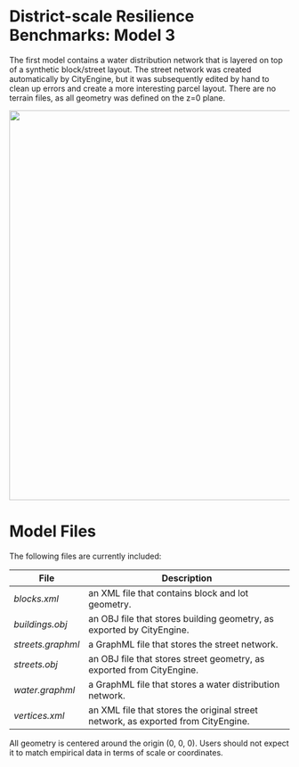# District-scale Resilience Benchmarks: Model 3

The first model contains a water distribution network that is layered on top of a synthetic block/street layout. The street network was created automatically by CityEngine, but it was subsequently edited by hand to clean up errors and create a more interesting parcel layout. There are no terrain files, as all geometry was defined on the z=0 plane.

<p align="center">
<img src="https://github.com/uvicjames/district_scale_resilience_benchmarks/assets/6242976/64632090-c4d5-4bf2-9fa4-5eff63d8743c" width="700">
</p>



# Model Files

The following files are currently included:

| File  | Description |
| ------------- | ------------- |
| _blocks.xml_  | an XML file that contains block and lot geometry.  |
|_buildings.obj_| an OBJ file that stores building geometry, as exported by CityEngine.|
| _streets.graphml_| a GraphML file that stores the street network.|
| _streets.obj_| an OBJ file that stores street geometry, as exported from CityEngine.|
| _water.graphml_|  a GraphML file that stores a water distribution network.|
|_vertices.xml_| an XML file that stores the original street network, as exported from CityEngine.|

All geometry is centered around the origin (0, 0, 0). Users should not expect it to match empirical data in terms of scale or coordinates. 
